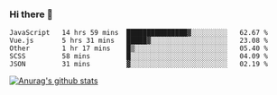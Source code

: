 ### Hi there 👋



<!--
**webB1an/webB1an** is a ✨ _special_ ✨ repository because its `README.md` (this file) appears on your GitHub profile.

Here are some ideas to get you started:

- 🔭 I’m currently working on ...
- 🌱 I’m currently learning ...
- 👯 I’m looking to collaborate on ...
- 🤔 I’m looking for help with ...
- 💬 Ask me about ...
- 📫 How to reach me: ...
- 😄 Pronouns: ...
- ⚡ Fun fact: ...
-->

<!--START_SECTION:waka-->
```text
JavaScript   14 hrs 59 mins  ███████████████▓░░░░░░░░░   62.67 % 
Vue.js       5 hrs 31 mins   █████▓░░░░░░░░░░░░░░░░░░░   23.08 % 
Other        1 hr 17 mins    █▒░░░░░░░░░░░░░░░░░░░░░░░   05.40 % 
SCSS         58 mins         █░░░░░░░░░░░░░░░░░░░░░░░░   04.09 % 
JSON         31 mins         ▓░░░░░░░░░░░░░░░░░░░░░░░░   02.19 % 
```
<!--END_SECTION:waka-->


[![Anurag's github stats](https://github-readme-stats.vercel.app/api?username=webB1an&show_icons=true&theme=radical)](https://github.com/anuraghazra/github-readme-stats)

